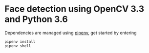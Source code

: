# Face detection using OpenCV 3.3 and Python 3.6

Dependencies are managed using [pipenv](https://docs.pipenv.org/), get started by entering

```
pipenv install
pipenv shell
```

